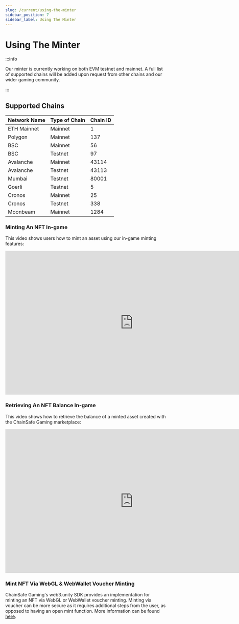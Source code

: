 ```yaml
---
slug: /current/using-the-minter
sidebar_position: 7
sidebar_label: Using The Minter
---
```



# Using The Minter

:::info


  Our minter is currently working on both EVM testnet and mainnet. A full list
  of supported chains will be added upon request from other chains and our wider
  gaming community.

:::

## Supported Chains&#x20;

| Network Name | Type of Chain | Chain ID |
| ------------ | ------------- | -------- |
| ETH Mainnet  | Mainnet       | 1        |
| Polygon      | Mainnet       | 137      |
| BSC          | Mainnet       | 56       |
| BSC          | Testnet       | 97       |
| Avalanche    | Mainnet       | 43114    |
| Avalanche    | Testnet       | 43113    |
| Mumbai       | Testnet       | 80001    |
| Goerli       | Testnet       | 5        |
| Cronos       | Mainnet       | 25       |
| Cronos       | Testnet       | 338      |
| Moonbeam     | Mainnet       | 1284     |


### Minting An NFT In-game

This video shows users how to mint an asset using our in-game minting features:

<iframe width="800" height="450" src="https://www.youtube-nocookie.com/embed/GsaNTvxE1I0" title="YouTube video player" frameborder="0" allow="accelerometer; autoplay; clipboard-write; encrypted-media; gyroscope; picture-in-picture" allowfullscreen></iframe>

### Retrieving An NFT Balance In-game

This video shows how to retrieve the balance of a minted asset created with the ChainSafe Gaming marketplace:

<iframe width="800" height="450" src="https://www.youtube-nocookie.com/embed/as_zbMAZvTU" title="YouTube video player" frameborder="0" allow="accelerometer; autoplay; clipboard-write; encrypted-media; gyroscope; picture-in-picture" allowfullscreen></iframe>


### Mint NFT Via WebGL & WebWallet Voucher Minting

ChainSafe Gaming's web3.unity SDK provides an implementation for minting an NFT via WebGL or WebWallet voucher minting. Minting via voucher can be more secure as it requires additional steps from the user, as opposed to having an open mint function. More information can be found [here](https://docs.gaming.chainsafe.io/v2/minting-with-voucher).
